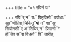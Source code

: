 +++
title = "०१ रयिर्न यः"

+++
रयि᳓र् न᳓ यः᳓ पितृवित्तो᳓ वयोधाः᳓  
सुप्र᳓णीतिश् चिकितु᳓षो न᳓ शा᳓सुः  
सियोनशी᳓र् अ᳓तिथिर् न᳓ प्रिणानो᳓°  
हो᳓तेव स᳓द्म विधतो᳓ वि᳓ तारीत्